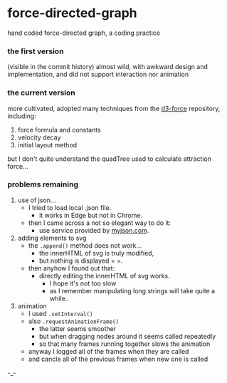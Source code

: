 # force-directed-graph
hand coded force-directed graph, a coding practice

### the first version
(visible in the commit history)
almost wild, with awkward design and implementation, and did not support interaction nor animation

### the current version
more cultivated, adopted many techniques from the [d3-force](https://github.com/d3/d3-force) repository, including: 

1. force formula and constants
2. velocity decay
3. initial layout method

but I don't quite understand the quadTree used to calculate attraction force...

### problems remaining
1. use of json...
    * I tried to load local .json file.
      * it works in Edge but not in Chrome.
    * then I came across a not so elegant way to do it:
      * use service provided by [myjson.com](http://myjson.com/).
2. adding elements to svg
    * the `.append()` method does not work...
      * the innerHTML of svg is truly modified,
      * but nothing is displayed = =.
    * then anyhow I found out that:
      * directly editing the innerHTML of svg works.
        * I hope it's not too slow
        * as I remember manipulating long strings will take quite a while..
3. animation
    * I used `.setInterval()`
    * also `.requestAnimationFrame()`
      * the latter seems smoother
      * but when dragging nodes around it seems called repeatedly
      * so that many frames running together slows the animation
    * anyway I logged all of the frames when they are called 
    * and cancle all of the previous frames when new one is called


-_-
